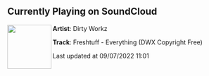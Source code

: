 ## Currently Playing on SoundCloud

[<img align="left" width="100" src="https://i1.sndcdn.com/artworks-WYL85SlWb0Bcj5hY-sUdrWw-t500x500.jpg">](https://soundcloud.com/dirtyworkzofficial/freshtuff-everything-dwx-copyright-free)

**Artist**: Dirty Workz 

**Track**: Freshtuff - Everything (DWX Copyright Free)

Last updated at 09/07/2022 11:01
